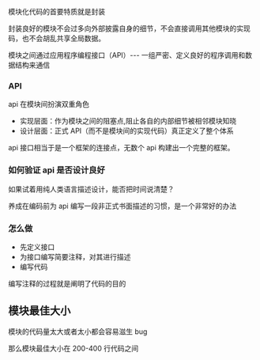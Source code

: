 模块化代码的首要特质就是封装

封装良好的模块不会过多向外部披露自身的细节，不会直接调用其他模块的实现码，也不会胡乱共享全局数据。

模块之间通过应用程序编程接口（API）--- 一组严密、定义良好的程序调用和数据结构来通信

### API
api 在模块间扮演双重角色

- 实现层面：作为模块之间的阻塞点,阻止各自的内部细节被相邻模块知晓
- 设计层面：正式 API（而不是模块间的实现代码）真正定义了整个体系

api 接口相当于是一个框架的连接点，无数个 api 构建出一个完整的框架。

### 如何验证 api 是否设计良好
如果试着用纯人类语言描述设计，能否把时间说清楚？

养成在编码前为 api 编写一段非正式书面描述的习惯，是一个非常好的办法

### 怎么做

- 先定义接口
- 为接口编写简要注释，对其进行描述
- 编写代码

编写注释的过程就是阐明了代码的目的

## 模块最佳大小
模块的代码量太大或者太小都会容易滋生 bug

那么模块最佳大小在 200-400 行代码之间